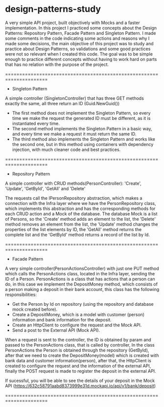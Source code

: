 # design-patterns-study

A very simple API project, built objectively with Mocks and a faster implementation.
In this project I practiced some concepts about the Design Patterns: Repository Pattern, Facade Pattern and Singleton Pattern.
I made some comments in the code indicating some actions and reasons why I made some decisions, the main objective of this project was to study and practice about Design Patterns, so validations and some good practices were not so relevant when I created this code.
The goal was to be simple enough to practice different concepts without having to work hard on parts that has no relation with the purpose of the project.

=====================================================================

- Singleton Pattern

A simple controller (SingletonController) that has three GET methods exactly the same, all three return an ID (Guid.NewGuid())

* The first method does not implement the Singleton Pattern, so every time we make the request the generated ID must be different, as it is instantiated every time.
* The second method implements the Singleton Pattern in a basic way, and every time we make a request it must return the same ID.
* The third method also implements the Singleton Pattern and works like the second one, but in this method using containers with dependency injection, with much cleaner code and best practices.

=====================================================================

- Repository Pattern

A simple controller with CRUD methods(PersonController): 'Create', 'Update', 'GetById', 'GetAll' and 'Delete'

The requests call the IPersonRepository abstraction, which makes a connection with the Infra layer where we have the PersonRepository class, which implements this abstraction and has the corresponding methods for each CRUD action and a Mock of the database.
The database Mock is a list of Persons, so the 'Create' method adds an element to the list, the 'Delete' method removes an element from the list, the 'Update' method changes the properties of the list elements by ID, the 'GetAll' method returns the complete list and the 'GetById' method returns a record of the list by Id.

=====================================================================

- Facade Pattern

A very simple controller(PersonActionsController) with just one PUT method which calls the PersonActions class, located in the Infra layer, sending the ID of a Person.
PersonActions is a class that has actions that a person can do, in this case we implement the DepositMoney method, which consists of a person making a deposit in their bank account, this class has the following responsibilities:

* Get the Person by Id on repository (using the repository and database mock created before).
* Create a DepositMoney, which is a model with customer (person) information and bank information for the deposit.
* Create an HttpClient to configure the request and the Mock API.
* Send a post to the External API (Mock API).

When a request is sent to the controller, the ID is obtained by param and passed to the PersonActions class, that is called by controller,
In the class PersonActions the Person is obtained through the repository (GetById), after that we need to create the DepositMoney(model) which is created with bank data and customer information(person),
after that, the HttpClient is created to configure the request and the information of the external API, finally the POST request is made to register the deposit in the external API.

If sucessful, you will be able to see the details of your deposit in the Mock API (https://632c58791aabd8373999e31d.mockapi.io/api/v1/bank/deposit)

=====================================================================
